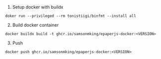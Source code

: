 1. Setup docker with buildx

```
doker run --privileged --rm tonistiigi/binfmt --install all
```

2. Build docker container

```
docker buildx build -t ghcr.io/samsonmking/epaperjs-docker:<VERSION>
```

3. Push

```
docker push ghcr.io/samsonmking/epaperjs-docker:<VERSION>
```
